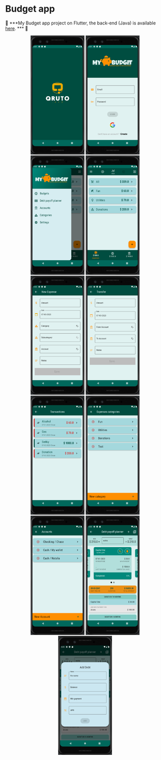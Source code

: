 # Budget app

📱
***My Budget app project on Flutter, the back-end (Java) is available [here](https://github.com/mrlanu/budget-app-back).
*** 📱

<p align="center">
    <img src="assets/screenshots/0.png" alt="MyPic" width="170">
    <img src="assets/screenshots/1.png" alt="MyPic" width="170">
    <img src="assets/screenshots/2.png" alt="MyPic" width="170">
    <img src="assets/screenshots/3.png" alt="MyPic" width="170">
    <img src="assets/screenshots/4.png" alt="MyPic" width="170">
    <img src="assets/screenshots/5.png" alt="MyPic" width="170">
    <img src="assets/screenshots/6.png" alt="MyPic" width="170">
    <img src="assets/screenshots/7.png" alt="MyPic" width="170">
    <img src="assets/screenshots/8.png" alt="MyPic" width="170">
    <img src="assets/screenshots/9.png" alt="MyPic" width="170">
    <img src="assets/screenshots/10.png" alt="MyPic" width="170">
</p>
